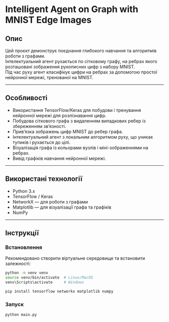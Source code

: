 # Intelligent Agent on Graph with MNIST Edge Images

## Опис

Цей проєкт демонструє поєднання глибокого навчання та алгоритмів роботи з графами.  
Інтелектуальний агент рухається по сітковому графу, на ребрах якого розташовані зображення рукописних цифр з набору MNIST.  
Під час руху агент класифікує цифри на ребрах за допомогою простої нейронної мережі, тренованої на MNIST.

---

## Особливості

- Використання TensorFlow/Keras для побудови і тренування нейронної мережі для розпізнавання цифр.
- Побудова сіткового графа з видаленням випадкових ребер із збереженням зв’язності.
- Прив’язка зображень цифр MNIST до ребер графа.
- Інтелектуальний агент з локальним алгоритмом руху, що уникає тупиків і рухається до цілі.
- Візуалізація графа із кольорами вузлів і міні-зображеннями на ребрах.
- Вивід графіків навчання нейронної мережі.

---

## Використані технології

- Python 3.x
- TensorFlow / Keras
- NetworkX — для роботи з графами
- Matplotlib — для візуалізації графа та графіків
- NumPy

---

## Інструкції

### Встановлення

Рекомендовано створити віртуальне середовище та встановити залежності:

```bash
python -m venv venv
source venv/bin/activate  # Linux/MacOS
venv\Scripts\activate     # Windows

pip install tensorflow networkx matplotlib numpy
```

### Запуск
```bash
python main.py
```
